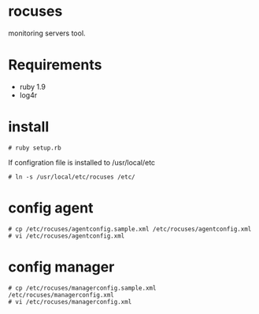 rocuses
=======

monitoring servers tool.

# Requirements

* ruby 1.9
* log4r

# install

    # ruby setup.rb

If configration file is installed to /usr/local/etc

    # ln -s /usr/local/etc/rocuses /etc/

# config agent

    # cp /etc/rocuses/agentconfig.sample.xml /etc/rocuses/agentconfig.xml
    # vi /etc/rocuses/agentconfig.xml

# config manager

    # cp /etc/rocuses/managerconfig.sample.xml /etc/rocuses/managerconfig.xml
    # vi /etc/rocuses/managerconfig.xml
